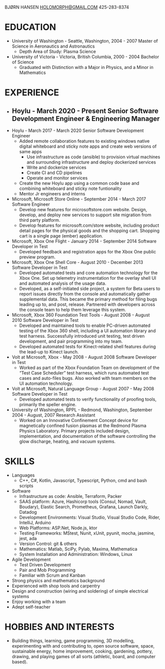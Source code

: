 
BJØRN HANSEN
HOLOMORPH@GMAIL.COM
425-283-8374

# EDUCATION
* University of Washington - Seattle, Washington, 2004 - 2007
Master of Science in Aeronautics and Astronautics
  - Depth Area of Study: Plasma Science
* University of Victoria - Victoria, British Columbia, 2000 - 2004
Bachelor of Science
  - Graduated with Distinction with a Major in Physics, and a Minor in Mathematics

# EXPERIENCE
* Hoylu - March 2020 - Present
  Senior Software Development Engineer & Engineering Manager
    - 
* Hoylu - March 2017 - March 2020
  Senior Software Development Engineer
    - Added remote collaboration features to existing windows native digital whiteboard and sticky note apps and create web versions of same apps
      - Use infrastructure as code (ansible) to provision virtual machines and surrounding infrastructure and deploy dockerized services
      - Write and dockerize services
      - Create CI and CD pipelines
      - Operate and monitor services
    - Create the new Hoylu app using a common code base and combining whiteboard and sticky note funtionality
    - Mentor Jr engineers and interns
* Microsoft, Microsoft Store Online - September 2014 - March 2017
Software Engineer
  - Develop new features for microsoftstore.com website. Design, develop, and deploy new services
to support site migration from third party platform.
  - Develop features for microsoft.com/store website, including product detail pages for the
physical goods and the shopping cart. Shopping cart is a single page (ember) application.
* Microsoft, Xbox One Flight - January 2014 - September 2014
Software Developer in Test
  - Developed feedback and registration apps for the Xbox One public preview program.
* Microsoft, Xbox One Shell Core - August 2010 - December 2013
Software Developer in Test
  - Developed automated tests and core automation technology for the Xbox One. Set up
telemetry instrumentation for the overlay shell UI and automated analysis of the usage data.
  - Developed, as a self-initiated side project, a system for Beta users to report issues directly
from the console and automatically gather supplemental data. This became the primary
method for filing bugs leading up to, and post, release. Partnered with developers across the
console team to help them leverage this system.
* Microsoft, Xbox 360 Foundation Test Tools - August 2008 - August 2010
Software Developer in Test
  - Developed and maintained tools to enable PC-driven automated testing of the Xbox 360 shell,
including a UI automation library and test harness. Successfully introduced unit testing, test
driven development, and pair programming into my team.
  - Developed automated tests for Kinect-related shell features during the lead-up to Kinect
launch.
* Volt at Microsoft, Xbox - May 2008 - August 2008
Software Developer in Test
  - Worked as part of the Xbox Foundation Team on development of the “Test Case Scheduler”
test harness, which runs automated test cases and auto-files bugs. Also worked with team
members on the UI automation technology.
* Volt at Microsoft, Natural Language Group -  August 2007 - May 2008
Software Developer in Test
  - Developed automated tests to verify functionality of proofing tools, primarily the speller
engine.
* University of Washington, RPPL -  Redmond, Washington, September 2004 - August, 2007
Research Assistant
  - Worked on an Innovative Confinement Concept device for magnetically confined fusion
plasmas at the Redmond Plasma Physics Laboratory. Primary projects included design,
implementation, and documentation of the software controlling the glow discharge, heating,
and vacuum systems.

# SKILLS
* Languages
  - C++, C#, Kotlin, Javascript, Typescript, Python, cmd and bash scripts
* Software
  - Infrastructure as code: Ansible, Terraform, Packer
  - SAAS platform: Azure, Hashicorp tools (Consul, Nomad, Vault, Boudary), Elastic Search, Prometheus, Grafana, Launch Darkly, Datadog
  - Development Environments: Visual Studio, Visual Studio Code, Rider, IntelliJ, Arduino
  - Web Platforms: ASP.Net, Node.js, ktor
  - Testing Frameworks: MStest, Nunit, xUnit, pyunit, mocha, jasmine, jest, ada
  - Version Control: git & others
  - Mathematics: Matlab, SciPy, Pylab, Maxima, Mathematica
  - System Installation and Administration: Windows, Linux
* Agile Development
  - Test Driven Development
  - Pair and Mob Programming
  - Familiar with Scrum and Kanban
* Strong physics and mathematics background
* Experienced with shop tools and carpentry
* Design and construction (wiring and soldering) of simple electrical systems
* Enjoy working with a team
* Adept self-teacher

# HOBBIES AND INTERESTS
* Building things, learning, game programming, 3D modelling, experimenting with and contributing
to, open source software, space, sustainable energy, home improvement, cooking, gardening,
pottery, drawing, and playing games of all sorts (athletic, board, and computer based).
